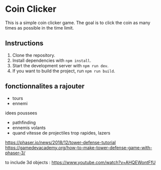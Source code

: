 # Coin Clicker

This is a simple coin clicker game. The goal is to click the coin as many times as possible in the time limit.

## Instructions

1. Clone the repository.
2. Install dependencies with `npm install`.
3. Start the development server with `npm run dev`.
4. If you want to build the project, run `npm run build`.


## fonctionnalites a rajouter

- tours
- ennemi

idees poussees
- pathfinding
- ennemis volants
- quand vitesse de projectiles trop rapides, lazers

https://phaser.io/news/2018/12/tower-defense-tutorial
https://gamedevacademy.org/how-to-make-tower-defense-game-with-phaser-3/


to include 3d objects :
https://www.youtube.com/watch?v=AHQEWontFfU

